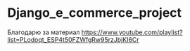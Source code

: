 # Django_e_commerce_project
Благодарю за материал
https://www.youtube.com/playlist?list=PLodoqt_ESP4t50FZWfgRw95rzJbjKI6Cr
